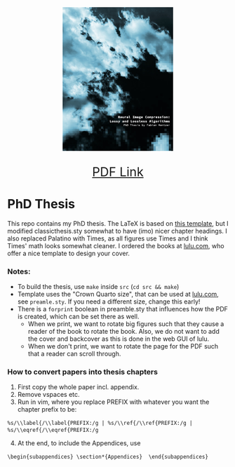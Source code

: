 <div align="center">
  <img src='src/cover/cover_with_text.jpg' width="50%"/>
  <p style='font-size:200%;'>
  <a href='https://www.research-collection.ethz.ch/bitstream/handle/20.500.11850/476480/thesis_nightlyfinal_version_pdf.pdf?sequence=1&isAllowed=y'>
    PDF Link
  </a>
  <p>
</div>


# PhD Thesis

This repo contains my PhD thesis. The LaTeX is based on [this template](http://pletscher.org/blog/2013/03/11/thesis.html), but I modified classicthesis.sty somewhat to have (imo) nicer chapter headings. I also replaced Palatino with Times, as
all figures use Times and I think Times' math looks somewhat cleaner. I ordered the books at [lulu.com](lulu.com), who offer a nice template to design your cover.

### Notes:
- To build the thesis, use `make` inside `src` (`cd src && make`)
- Template uses the "Crown Quarto size", that can be used at [lulu.com](lulu.com), see `preamle.sty`. If you need a different size, change this early!
- There is a `forprint` boolean in preamble.sty that influences how the PDF is 
created, which can be set there as well.
    - When we print, we want to rotate big figures such that they cause a reader
      of the book to rotate the book. Also, we do not want to add the cover and
      backcover as this is done in the web GUI of lulu.
    - When we don't print, we want to rotate the page for the PDF such that a reader
      can scroll through.

### How to convert papers into thesis chapters

1. First copy the whole paper incl. appendix.
2. Remove vspaces etc.
3. Run in vim, where you replace PREFIX with whatever you want the chapter prefix to be:
```
%s/\\label{/\\label{PREFIX:/g | %s/\\ref{/\\ref{PREFIX:/g | %s/\\eqref{/\\eqref{PREFIX:/g
```
4. At the end, to include the Appendices, use

```
\begin{subappendices} \section*{Appendices}  \end{subappendices} 
```

